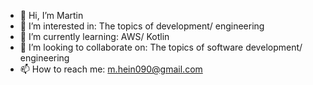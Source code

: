 - 👋 Hi, I’m Martin
- 👀 I’m interested in: The topics of development/ engineering
- 🌱 I’m currently learning: AWS/ Kotlin
- 💞️ I’m looking to collaborate on: The topics of software development/ engineering
- 📫 How to reach me: m.hein090@gmail.com

<!---
zerenat/zerenat is a ✨ special ✨ repository because its `README.md` (this file) appears on your GitHub profile.
You can click the Preview link to take a look at your changes.
--->
